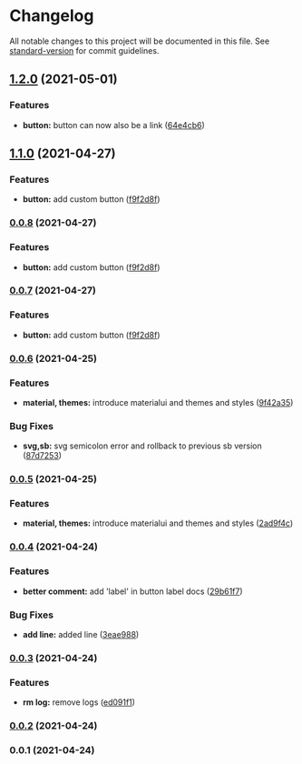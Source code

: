# Changelog

All notable changes to this project will be documented in this file. See [standard-version](https://github.com/conventional-changelog/standard-version) for commit guidelines.

## [1.2.0](https://github.com/vighnesh153/react-toolkit/compare/v1.1.0...v1.2.0) (2021-05-01)


### Features

* **button:** button can now also be a link ([64e4cb6](https://github.com/vighnesh153/react-toolkit/commit/64e4cb690bae61130cc80d0cb9b9476a22791b6a))

## [1.1.0](https://github.com/vighnesh153/react-toolkit/compare/v0.0.6...v1.1.0) (2021-04-27)


### Features

* **button:** add custom button ([f9f2d8f](https://github.com/vighnesh153/react-toolkit/commit/f9f2d8fbe2a8a092419c9f49f0bbdfbf6b6d4cf9))

### [0.0.8](https://github.com/vighnesh153/react-toolkit/compare/v0.0.6...v0.0.8) (2021-04-27)


### Features

* **button:** add custom button ([f9f2d8f](https://github.com/vighnesh153/react-toolkit/commit/f9f2d8fbe2a8a092419c9f49f0bbdfbf6b6d4cf9))

### [0.0.7](https://github.com/vighnesh153/react-toolkit/compare/v0.0.6...v0.0.7) (2021-04-27)


### Features

* **button:** add custom button ([f9f2d8f](https://github.com/vighnesh153/react-toolkit/commit/f9f2d8fbe2a8a092419c9f49f0bbdfbf6b6d4cf9))

### [0.0.6](https://github.com/vighnesh153/react-toolkit/compare/v0.0.4...v0.0.6) (2021-04-25)


### Features

* **material, themes:** introduce materialui and themes and styles ([9f42a35](https://github.com/vighnesh153/react-toolkit/commit/9f42a35765196100f06326c5c83cb1dcee7eccb8))


### Bug Fixes

* **svg,sb:** svg semicolon error and rollback to previous sb version ([87d7253](https://github.com/vighnesh153/react-toolkit/commit/87d7253f20172ac6fdf973aefdfebc53e1d02fa8))

### [0.0.5](https://github.com/vighnesh153/react-toolkit/compare/v0.0.4...v0.0.5) (2021-04-25)


### Features

* **material, themes:** introduce materialui and themes and styles ([2ad9f4c](https://github.com/vighnesh153/react-toolkit/commit/2ad9f4c7b354080be2b34ff99f11d3d284fb5ba6))

### [0.0.4](https://github.com/vighnesh153/react-toolkit/compare/v0.0.3...v0.0.4) (2021-04-24)


### Features

* **better comment:** add 'label' in button label docs ([29b61f7](https://github.com/vighnesh153/react-toolkit/commit/29b61f75985e96494bc021f71ee0f0e363bb9b14))


### Bug Fixes

* **add line:** added line ([3eae988](https://github.com/vighnesh153/react-toolkit/commit/3eae988b62ba576fa35fb5a008c83b7322b34b60))

### [0.0.3](https://github.com/vighnesh153/react-toolkit/compare/v0.0.2...v0.0.3) (2021-04-24)


### Features

* **rm log:** remove logs ([ed091f1](https://github.com/vighnesh153/react-toolkit/commit/ed091f12779d83a100dd26a91408f1dca3071e93))

### [0.0.2](https://github.com/vighnesh153/react-toolkit/compare/v0.0.1...v0.0.2) (2021-04-24)

### 0.0.1 (2021-04-24)
